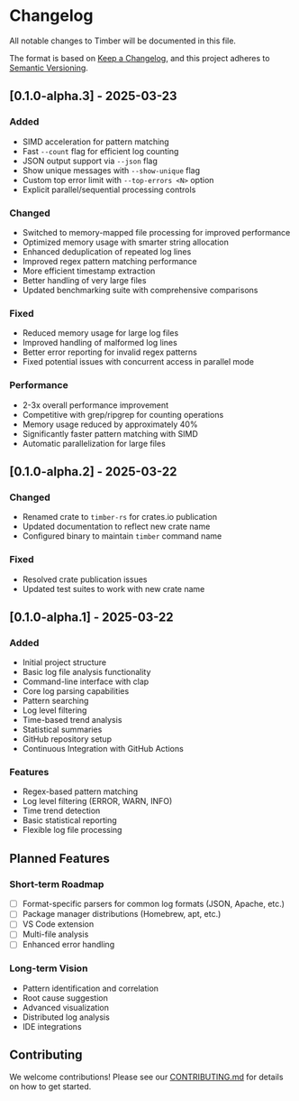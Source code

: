 # Changelog

All notable changes to Timber will be documented in this file.

The format is based on [Keep a Changelog](https://keepachangelog.com/en/1.0.0/),
and this project adheres to [Semantic Versioning](https://semver.org/spec/v2.0.0.html).

## [0.1.0-alpha.3] - 2025-03-23

### Added
- SIMD acceleration for pattern matching
- Fast `--count` flag for efficient log counting
- JSON output support via `--json` flag
- Show unique messages with `--show-unique` flag
- Custom top error limit with `--top-errors <N>` option
- Explicit parallel/sequential processing controls

### Changed
- Switched to memory-mapped file processing for improved performance
- Optimized memory usage with smarter string allocation
- Enhanced deduplication of repeated log lines
- Improved regex pattern matching performance
- More efficient timestamp extraction
- Better handling of very large files
- Updated benchmarking suite with comprehensive comparisons

### Fixed
- Reduced memory usage for large log files
- Improved handling of malformed log lines
- Better error reporting for invalid regex patterns
- Fixed potential issues with concurrent access in parallel mode

### Performance
- 2-3x overall performance improvement
- Competitive with grep/ripgrep for counting operations
- Memory usage reduced by approximately 40%
- Significantly faster pattern matching with SIMD
- Automatic parallelization for large files

## [0.1.0-alpha.2] - 2025-03-22

### Changed
- Renamed crate to `timber-rs` for crates.io publication
- Updated documentation to reflect new crate name
- Configured binary to maintain `timber` command name

### Fixed
- Resolved crate publication issues
- Updated test suites to work with new crate name

## [0.1.0-alpha.1] - 2025-03-22

### Added
- Initial project structure
- Basic log file analysis functionality
- Command-line interface with clap
- Core log parsing capabilities
- Pattern searching
- Log level filtering
- Time-based trend analysis
- Statistical summaries
- GitHub repository setup
- Continuous Integration with GitHub Actions

### Features
- Regex-based pattern matching
- Log level filtering (ERROR, WARN, INFO)
- Time trend detection
- Basic statistical reporting
- Flexible log file processing

## Planned Features

### Short-term Roadmap
- [ ] Format-specific parsers for common log formats (JSON, Apache, etc.)
- [ ] Package manager distributions (Homebrew, apt, etc.)
- [ ] VS Code extension
- [ ] Multi-file analysis
- [ ] Enhanced error handling

### Long-term Vision
- Pattern identification and correlation
- Root cause suggestion
- Advanced visualization
- Distributed log analysis
- IDE integrations

## Contributing

We welcome contributions! Please see our [CONTRIBUTING.md](CONTRIBUTING.md) for details on how to get started.
